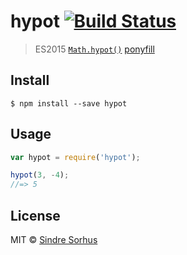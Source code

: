# hypot [![Build Status](https://travis-ci.org/sindresorhus/hypot.svg?branch=master)](https://travis-ci.org/sindresorhus/hypot)

> ES2015 [`Math.hypot()`](https://developer.mozilla.org/en-US/docs/Web/JavaScript/Reference/Global_Objects/Math/hypot) [ponyfill](https://ponyfill.com)


## Install

```
$ npm install --save hypot
```


## Usage

```js
var hypot = require('hypot');

hypot(3, -4);
//=> 5
```


## License

MIT © [Sindre Sorhus](http://sindresorhus.com)
